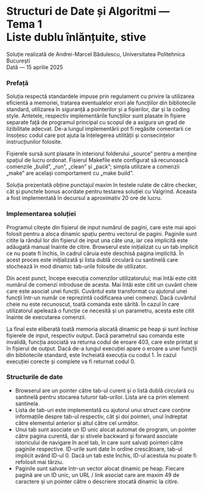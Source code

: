 # Structuri de Date și Algoritmi — Tema 1 <br> Liste dublu înlănțuite, stive

Soluție realizată de Andrei-Marcel Bădulescu, Universitatea Politehnica București <br>
Dată — 15 aprilie 2025

### Prefață

<p> Soluția respectă standardele impuse prin regulament cu privire la
utilizarea eficientă a memoriei, tratarea eventualelor erori ale funcțiilor
din bibliotecile standard, utilizarea în siguranță a pointerilor și a
fișierilor, dar și la coding style. Antetele, respectiv implementările
funcțiilor sunt plasate în fișiere separate față de programul principal cu
scopul de a asigura un grad de lizibilitate adecvat. De-a lungul implementării
pot fi regăsite comentarii ce însoțesc codul care pot ajuta la înțelegerea
utilității și consecințelor instrucțiunilor folosite. </p>

<p> Fișierele sursă sunt plasate în interiorul folderului „source” pentru a
menține spațiul de lucru ordonat. Fișierul Makefile este configurat să
recunoască comenzile „build”, „run”, „clean” și „pack”; simpla utilizare
a comenzii „make” are același comportament cu „make build”. </p>

<p> Soluția prezentată obține punctajul maxim în testele rulate de către
checker, cât și punctele bonus acordate pentru testarea soluției cu Valgrind.
Aceasta a fost implementată în decursul a aproximativ 20 ore de lucru. </p>

### Implementarea soluției

<p> Programul citește din fișierul de input numărul de pagini, care este mai
apoi folosit pentru a aloca dinamic spațiu pentru vectorul de pagini. Paginile
sunt citite la rândul lor din fișierul de input una câte una, iar cea implicită
este adăugată manual înainte de citire. Browserul este inițializat cu un tab
implicit ce nu poate fi închis, în cadrul căruia este deschisă pagina implicită.
În acest proces este inițializată și lista dublă circulară cu santinelă care
stochează în mod dinamic tab-urile folosite de utilizator. </p>

<p> Din acest punct, începe execuția comenzilor utilizatorului; mai întâi este
citit numărul de comenzi introduse de acesta. Mai întâi este citit un cuvânt
cheie care este asociat unei funcții. Cuvântul este transformat cu ajutorul
unei funcții într-un număr ce reprezintă codificarea unei comenzi. Dacă
cuvântul cheie nu este recunoscut, toată comanda este sărită. În cazul în
care utilizatorul apelează o funcție ce necesită și un parametru, acesta este
citit înainte de executarea comenzii. </p>

<p> La final este eliberată toată memoria alocată dinamic pe heap și sunt
închise fișierele de input, respectiv output. Dacă parametrul sau comanda este
invalidă, funcția asociată va returna codul de eroare 403, care este printat
și în fișierul de output. Dacă de-a lungul execuției apare o eroare a unei
funcții din bibliotecile standard, este încheiată execuția cu codul 1. În cazul
execuției corecte și complete va fi returnat codul 0. </p>

### Structurile de date

- Browserul are un pointer către tab-ul curent și o listă dublă circulară cu
santinelă pentru stocarea tuturor tab-urilor. Lista are ca prim element
santinela.
- Lista de tab-uri este implementată cu ajutorul unui struct care conține
informațiile despre tab-ul respectiv, cât și doi pointeri, unul îndreptat
către elementul anterior și altul către cel următor.
- Unui tab sunt asociate un ID unic alocat automat de program, un pointer
către pagina curentă, dar și stivele backward și forward asociate istoricului
de navigare în acel tab, în care sunt salvați pointeri către paginile respective.
ID-urile sunt date în ordine crescătoare, tab-ul implicit având ID-ul 0. Dacă
un tab este închis, ID-ul acestuia nu poate fi refolosit mai târziu.
- Paginile sunt salvate într-un vector alocat dinamic pe heap. Fiecare pagină
are un ID unic, un URL / link asociat care are maxim 49 de caractere și un
pointer către o descriere stocată dinamic la citire.